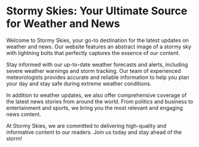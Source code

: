 <!--
Write me markdown content of website with wallpaper:

"An abstract image of a stormy sky with lightning bolts for a weather or news website"

The header of the page should not be copy of the text but rather a real content of the website which is using this wallpaper.
-->

<!--font:Montserrat.-->

# Stormy Skies: Your Ultimate Source for Weather and News

Welcome to Stormy Skies, your go-to destination for the latest updates on weather and news. Our website features an abstract image of a stormy sky with lightning bolts that perfectly captures the essence of our content.

Stay informed with our up-to-date weather forecasts and alerts, including severe weather warnings and storm tracking. Our team of experienced meteorologists provides accurate and reliable information to help you plan your day and stay safe during extreme weather conditions.

In addition to weather updates, we also offer comprehensive coverage of the latest news stories from around the world. From politics and business to entertainment and sports, we bring you the most relevant and engaging news content.

At Stormy Skies, we are committed to delivering high-quality and informative content to our readers. Join us today and stay ahead of the storm!
